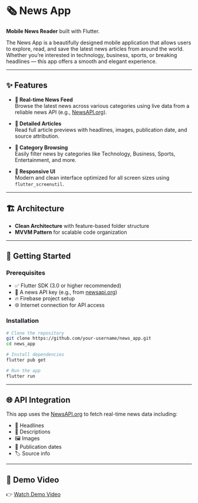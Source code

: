 # 🗞️ News App

**Mobile News Reader** built with Flutter.

The News App is a beautifully designed mobile application that allows users to explore, read, and save the latest news articles from around the world. Whether you’re interested in technology, business, sports, or breaking headlines — this app offers a smooth and elegant experience.

---

## ✨ Features

- **📰 Real-time News Feed**  
  Browse the latest news across various categories using live data from a reliable news API (e.g., [NewsAPI.org](https://newsapi.org)).

- **📄 Detailed Articles**  
  Read full article previews with headlines, images, publication date, and source attribution.

- **📂 Category Browsing**  
  Easily filter news by categories like Technology, Business, Sports, Entertainment, and more.

- **📱 Responsive UI**  
  Modern and clean interface optimized for all screen sizes using `flutter_screenutil`.

---

## 🏗 Architecture

- **Clean Architecture** with feature-based folder structure  
- **MVVM Pattern** for scalable code organization  

---

## 🚀 Getting Started

### Prerequisites

- ✅ Flutter SDK (3.0 or higher recommended)  
- 🔑 A news API key (e.g., from [newsapi.org](https://newsapi.org))  
- 🔥 Firebase project setup  
- 🌐 Internet connection for API access

### Installation

```bash
# Clone the repository
git clone https://github.com/your-username/news_app.git
cd news_app

# Install dependencies
flutter pub get

# Run the app
flutter run
```

---

## 🌐 API Integration

This app uses the [NewsAPI.org](https://newsapi.org) to fetch real-time news data including:

- 📰 Headlines  
- 📝 Descriptions  
- 🖼️ Images  
- 📅 Publication dates  
- 🏷️ Source info



---

## 🎥 Demo Video

👉 [Watch Demo Video](https://drive.google.com/file/d/your-video-id/view?usp=sharing)


